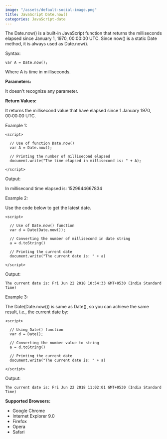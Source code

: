 ```yaml
---
image: "/assets/default-social-image.png"
title: JavaScript Date.now()
categories: JavaScript-date
---
```


The Date.now() is a built-in JavaScript function that returns the milliseconds elapsed since January 1, 1970, 00:00:00 UTC. Since now() is a static Date method, it is always used as Date.now().

Syntax:

`var A = Date.now();`

Where A is time in milliseconds.

**Parameters:**

It doesn't recognize any parameter.

**Return Values:**

It returns the millisecond value that have elapsed since 1 January 1970, 00:00:00 UTC.

Example 1:

```
<script> 
  
  // Use of function Date.now() 
  var A = Date.now(); 
  
  // Printing the number of millisecond elapsed  
  document.write("The time elapsed in millisecond is: " + A); 
  
</script> 
```

Output:

In millisecond time elapsed is: 1529644667834

Example 2:

Use the code below to get the latest date.

```
<script> 
  
  // Use of Date.now() function 
  var d = Date(Date.now()); 
  
  // Converting the number of millisecond in date string 
  a = d.toString() 
  
  // Printing the current date                     
  document.write("The current date is: " + a)  
  
</script> 
```

Output:

`The current date is: Fri Jun 22 2018 10:54:33 GMT+0530 (India Standard Time)`

Example 3:

The Date(Date.now()) is same as Date(), so you can achieve the same result, i.e., the current date by:

```
<script> 
  
  // Using Date() function 
  var d = Date(); 
    
  // Converting the number value to string 
  a = d.toString()  
    
  // Printing the current date 
  document.write("The current date is: " + a) 
    
</script> 
```

Output:

`The current date is: Fri Jun 22 2018 11:02:01 GMT+0530 (India Standard Time)`

**Supported Browsers:**

* Google Chrome
* Internet Explorer 9.0
* Firefox
* Opera
* Safari